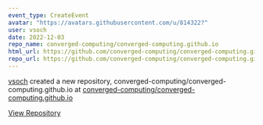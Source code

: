 ```yaml
---
event_type: CreateEvent
avatar: "https://avatars.githubusercontent.com/u/814322?"
user: vsoch
date: 2022-12-03
repo_name: converged-computing/converged-computing.github.io
html_url: https://github.com/converged-computing/converged-computing.github.io
repo_url: https://github.com/converged-computing/converged-computing.github.io
---
```


<a href='https://github.com/vsoch' target='_blank'>vsoch</a> created a new repository, converged-computing/converged-computing.github.io at <a href='https://github.com/converged-computing/converged-computing.github.io' target='_blank'>converged-computing/converged-computing.github.io</a>

<a href='https://github.com/converged-computing/converged-computing.github.io' target='_blank'>View Repository</a>
